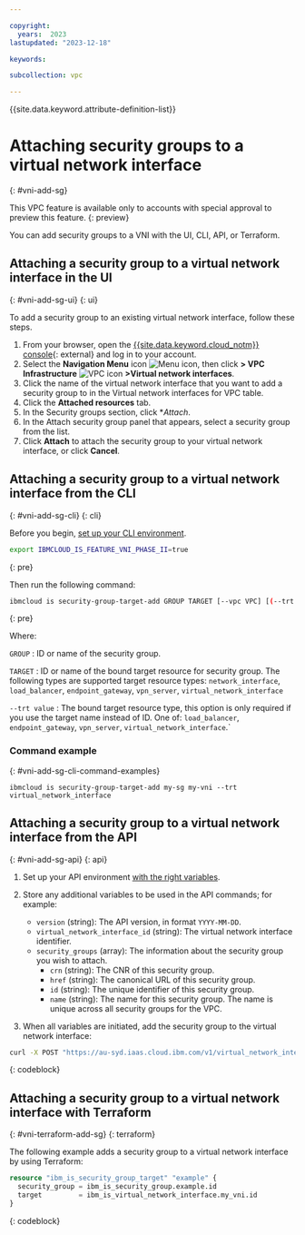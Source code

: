 ```yaml
---

copyright:
  years:  2023
lastupdated: "2023-12-18"

keywords:

subcollection: vpc

---
```


{{site.data.keyword.attribute-definition-list}}

# Attaching security groups to a virtual network interface
{: #vni-add-sg}

This VPC feature is available only to accounts with special approval to preview this feature.
{: preview}

You can add security groups to a VNI with the UI, CLI, API, or Terraform.

## Attaching a security group to a virtual network interface in the UI
{: #vni-add-sg-ui}
{: ui}

To add a security group to an existing virtual network interface, follow these steps.

1. From your browser, open the [{{site.data.keyword.cloud_notm}} console](/login){: external} and log in to your account.
1. Select the **Navigation Menu** icon ![Menu icon](../../icons/icon_hamburger.svg), then click **> VPC Infrastructure** ![VPC icon](../../icons/vpc.svg) **>Virtual network interfaces**.
1. Click the name of the virtual network interface that you want to add a security group to in the Virtual network interfaces for VPC table.
1. Click the **Attached resources** tab.
1. In the Security groups section, click **Attach*.
1. In the Attach security group panel that appears, select a security group from the list.
1. Click **Attach** to attach the security group to your virtual network interface, or click **Cancel**.

## Attaching a security group to a virtual network interface from the CLI
{: #vni-add-sg-cli}
{: cli}

Before you begin, [set up your CLI environment](/docs/vpc?topic=vpc-set-up-environment&interface=cli).

```sh
export IBMCLOUD_IS_FEATURE_VNI_PHASE_II=true
```
{: pre}

Then run the following command:

```sh
ibmcloud is security-group-target-add GROUP TARGET [--vpc VPC] [(--trt load_balancer | endpoint_gateway | vpn_server | virtual_network_interface) | --in INSTANCE | --bm BARE_METAL_SERVER] [--output JSON] [-q, --quiet]
```
{: pre}

Where:

`GROUP`
:   ID or name of the security group.

`TARGET`
:   ID or name of the bound target resource for security group. The following types are supported target resource types: `network_interface`, `load_balancer`, `endpoint_gateway`, `vpn_server`, `virtual_network_interface`

`--trt value`
:   The bound target resource type, this option is only required if you use the target name instead of ID. One of: `load_balancer`, `endpoint_gateway`, `vpn_server`, `virtual_network_interface`.`

### Command example
{: #vni-add-sg-cli-command-examples}

`ibmcloud is security-group-target-add my-sg my-vni --trt virtual_network_interface`

## Attaching a security group to a virtual network interface from the API
{: #vni-add-sg-api}
{: api}

1. Set up your API environment [with the right variables](/docs/vpc?topic=vpc-set-up-environment#api-prerequisites-setup).
1. Store any additional variables to be used in the API commands; for example:

    * `version` (string): The API version, in format `YYYY-MM-DD`.
    * `virtual_network_interface_id` (string): The virtual network interface identifier.
    * `security_groups` (array): The information about the security group you wish to attach.
        * `crn` (string): The CNR of this security group.
        * `href` (string): The canonical URL of this security group.
        * `id` (string): The unique identifier of this security group.
        * `name` (string): The name for this security group. The name is unique across all security groups for the VPC.

1. When all variables are initiated, add the security group to the virtual network interface:

```sh
curl -X POST "https://au-syd.iaas.cloud.ibm.com/v1/virtual_network_interfaces?version=2023-10-18&generation=2" -H  "accept: application/json" -H  "Content-Type: application/json" -d "{\"name\":\"my-virtual-network-interface\",\"target\":{\"id\":\"69e55145-cc7d-4d8e-9e1f-cc3fb60b1793\"}}"
```
{: codeblock}

## Attaching a security group to a virtual network interface with Terraform
{: #vni-terraform-add-sg}
{: terraform}

The following example adds a security group to a virtual network interface by using Terraform:

```terraform
resource "ibm_is_security_group_target" "example" {
  security_group = ibm_is_security_group.example.id
  target         = ibm_is_virtual_network_interface.my_vni.id
}
```
{: codeblock}
